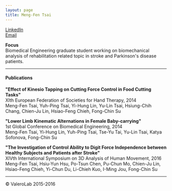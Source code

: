 ```yaml
---
layout: page
title: Meng-Fen Tsai
---
```



[LinkedIn](https:tw.linkedin.com/in/mengfentsai)  
[Email](mailto:p86024174@mail.ncku.edu.tw)

**Focus**  
Biomedical Engineering graduate student working on biomechanical analysis of rehabilitation related topic in stroke and Parkinson's disease patients.

_________


#### Publications

**"Effect of Kinesio Tapping on Cutting Force Control in Food Cutting Tasks"**  
XIth European Federation of Societies for Hand Therapy, 2014  
Meng-Fen Tsai, Yuh-Ping Tsai, Yi-Hung Lin, Yu-Lin Tsai, Hsiung-Chih Chang, Chien-Ju Lin, Hsiao-Feng Chieh, Fong-Chin Su 

	
**"Lower Limb Kinematic Alternations in Female Baby-carrying"**  
1st Global Conference on Biomedical Engineering, 2014  
Meng-Fen Tsai, Yi-Hung Lin, Yuh-Ping Tsai, Tse-Yu Tai, Yu-Lin Tsai, Katya Sofonova, Fong-Chin Su

**"The Investigation of Control Ability to Digit Force Independence between Healthy Subjects and Patients after Stroke"**  
XIVth International Symposium on 3D Analysis of Human Movement, 2016  
Meng-Fen Tsai, Hsiu-Yun Hsu, Po-Tsun Chen, Pu-Chun Mo, Chien-Ju Lin, Hsiao-Feng Chieh, Yi-Chun Du, Li-Chieh Kuo, I-Ming Jou, Fong-Chin Su

_____________________

© ValeroLab 2015-2016
